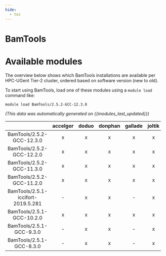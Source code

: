 ```yaml
---
hide:
  - toc
---
```


BamTools
========

# Available modules


The overview below shows which BamTools installations are available per HPC-UGent Tier-2 cluster, ordered based on software version (new to old).

To start using BamTools, load one of these modules using a `module load` command like:

```shell
module load BamTools/2.5.2-GCC-12.3.0
```

*(This data was automatically generated on {{modules_last_updated}})*  

| |accelgor|doduo|donphan|gallade|joltik|shinx|skitty|
| :---: | :---: | :---: | :---: | :---: | :---: | :---: | :---: |
|BamTools/2.5.2-GCC-12.3.0|x|x|x|x|x|x|x|
|BamTools/2.5.2-GCC-12.2.0|x|x|x|x|x|x|x|
|BamTools/2.5.2-GCC-11.3.0|x|x|x|x|x|x|x|
|BamTools/2.5.2-GCC-11.2.0|x|x|x|x|x|-|x|
|BamTools/2.5.1-iccifort-2019.5.281|-|x|x|-|x|-|x|
|BamTools/2.5.1-GCC-10.2.0|x|x|x|x|x|-|x|
|BamTools/2.5.1-GCC-9.3.0|-|x|x|-|x|-|x|
|BamTools/2.5.1-GCC-8.3.0|-|x|x|-|x|-|x|
